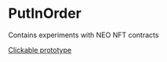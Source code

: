 # PutInOrder

Contains experiments with NEO NFT contracts

[Clickable prototype](https://www.figma.com/proto/VpDtLvre5DRZApeaVILNGu/PutInOrder?node-id=282%3A7&scaling=scale-down-width)
